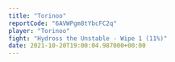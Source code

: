 ```yaml
---
title: "Torinoo"
reportCode: "6AVWPgm8tYbcFC2q"
player: "Torinoo"
fight: "Hydross the Unstable - Wipe 1 (11%)"
date: 2021-10-20T19:00:04.987000+00:00
---
```

